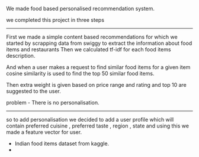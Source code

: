 
We made food based personalised recommendation system.

we completed this project in three steps

--- 

First we made a simple content based recommendations for which we started by scrapping data from swiggy to extract the information about food items and restaurants 
Then we calculated tf-idf for each food items description.

And when a user makes a request to find similar food items for a given item cosine similarity is used to find the top 50 similar food items.

Then extra weight is given based on price range and rating and top 10 are suggested to the user.

problem - There is no personalisation.

---

so to add personalisation we decided to add a user profile which will contain preferred cuisine , preferred taste , region , state and using this we made a feature vector for user.
- Indian food items dataset from kaggle.
- 
